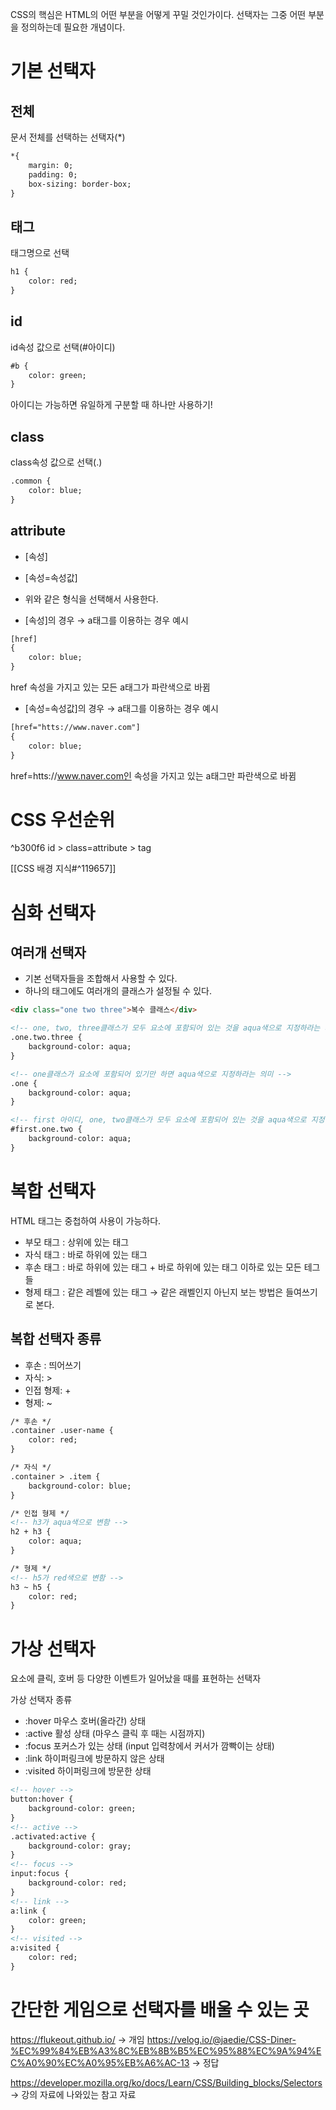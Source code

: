 CSS의 핵심은 HTML의 어떤 부분을 어떻게 꾸밀 것인가이다.
선택자는 그중 어떤 부분을 정의하는데 필요한 개념이다.

# 기본 선택자
## 전체
문서 전체를 선택하는 선택자(\*)
```html
*{
	margin: 0;
	padding: 0;
	box-sizing: border-box;
}
```
## 태그
태그명으로 선택
```html
h1 {
	color: red;
}
```
## id
id속성 값으로 선택(#아이디)
```html
#b {
	color: green;
}
```
아이디는 가능하면 유일하게 구분할 때 하나만 사용하기!
## class
class속성 값으로 선택(.)
```html
.common {
	color: blue;
}
```
## attribute
- \[속성]
- \[속성=속성값]
- 위와 같은 형식을 선택해서 사용한다.

- \[속성]의 경우 → a태그를 이용하는 경우 예시
```html
[href]
{
	color: blue;
}
```
href 속성을 가지고 있는 모든 a태그가 파란색으로 바뀜

- \[속성=속성값]의 경우 → a태그를 이용하는 경우 예시
```html
[href="htts://www.naver.com"]
{
	color: blue;
}
```
href=htts://www.naver.com인 속성을 가지고 있는 a태그만 파란색으로 바뀜

# CSS 우선순위
^b300f6
id > class=attribute > tag

[[CSS 배경 지식#^119657]]
# 심화 선택자
## 여러개 선택자
- 기본 선택자들을 조합해서 사용할 수 있다.
- 하나의 태그에도 여러개의 클래스가 설정될 수 있다.
```html
<div class="one two three">복수 클래스</div>

<!-- one, two, three클래스가 모두 요소에 포함되어 있는 것을 aqua색으로 지정하라는 의미 -->
.one.two.three {
	background-color: aqua;
}
```

```html
<!-- one클래스가 요소에 포함되어 있기만 하면 aqua색으로 지정하라는 의미 -->
.one {
	background-color: aqua;
}
```

```html
<!-- first 아이디, one, two클래스가 모두 요소에 포함되어 있는 것을 aqua색으로 지정하라는 의미 -->
#first.one.two {
	background-color: aqua;
}
```
# 복합 선택자
HTML 태그는 중첩하여 사용이 가능하다.
- 부모 태그 : 상위에 있는 태그
- 자식 태그 : 바로 하위에 있는 태그
- 후손 태그 : 바로 하위에 있는 태그 + 바로 하위에 있는 태그 이하로 있는 모든 테그들
- 형제 태그 : 같은 레벨에 있는 태그 → 같은 래벨인지 아닌지 보는 방법은 들여쓰기로 본다.

## 복합 선택자 종류
- 후손 : 띄어쓰기
- 자식: >
- 인접 형제: +
- 형제: ~
```html
/* 후손 */
.container .user-name {
	color: red;
}

/* 자식 */
.container > .item {
	background-color: blue;
}

/* 인접 형제 */
<!-- h3가 aqua색으로 변함 -->
h2 + h3 {
	color: aqua;
}

/* 형제 */
<!-- h5가 red색으로 변함 -->
h3 ~ h5 {
	color: red;
}
```
# 가상 선택자
요소에 클릭, 호버 등 다양한 이벤트가 일어났을 때를 표현하는 선택자

가상 선택자 종류
- :hover 마우스 호버(올라간) 상태
- :active 활성 상태 (마우스 클릭 후 때는 시점까지)
- :focus 포커스가 있는 상태 (input 입력창에서 커서가 깜빡이는 상태)
- :link 하이퍼링크에 방문하지 않은 상태
- :visited 하이퍼링크에 방문한 상태

```html
<!-- hover -->
button:hover {
	background-color: green;
}
<!-- active -->
.activated:active {
	background-color: gray;
}
<!-- focus -->
input:focus {
	background-color: red;
}
<!-- link -->
a:link {
	color: green;
}
<!-- visited -->
a:visited {
	color: red;
}
```
# 간단한 게임으로 선택자를 배울 수 있는 곳
https://flukeout.github.io/ → 개임
https://velog.io/@jaedie/CSS-Diner-%EC%99%84%EB%A3%8C%EB%8B%B5%EC%95%88%EC%9A%94%EC%A0%90%EC%A0%95%EB%A6%AC-13 → 정답

https://developer.mozilla.org/ko/docs/Learn/CSS/Building_blocks/Selectors → 강의 자료에 나와있는 참고 자료